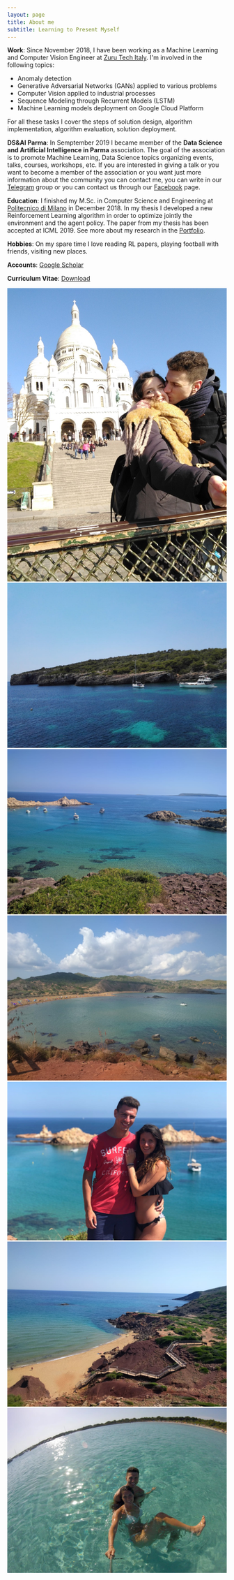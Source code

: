 ```yaml
---
layout: page
title: About me
subtitle: Learning to Present Myself
---
```


**Work**: Since November 2018, I have been working as a Machine Learning and Computer Vision Engineer at [Zuru Tech Italy]. 
I'm involved in the following topics:
- Anomaly detection
- Generative Adversarial Networks (GANs) applied to various problems
- Computer Vision applied to industrial processes
- Sequence Modeling through Recurrent Models (LSTM)
- Machine Learning models deployment on Google Cloud Platform

For all these tasks I cover the steps of solution design, algorithm implementation, algorithm evaluation, solution deployment.

**DS&AI Parma**: In Semptember 2019 I became member of the **Data Science and Artificial Intelligence in Parma** association. The goal of the association is to promote Machine Learning, Data Science topics organizing events, talks, courses, workshops, etc. If you are interested in giving a talk or you want to become a member of the association or you want just more information about the community you can contact me, you can write in our [Telegram](http://bit.do/datascienceparma) group or you can contact us through our [Facebook](https://www.facebook.com/DSAIinParma/) page.

**Education**: I finished my M.Sc. in Computer Science and Engineering at [Politecnico di Milano] in December 2018. In my thesis I developed a new Reinforcement Learning algorithm in order to optimize jointly the environment and the agent policy. The paper from my thesis has been accepted at ICML 2019. See more about my research in the [Portfolio][proj-research].

**Hobbies**: On my spare time I love reading RL papers, playing football with friends, visiting new places.

**Accounts**: [Google Scholar](https://scholar.google.it/citations?user=JJqNoGQAAAAJ&hl=it)

**Curriculum Vitae**: <a href="/files/data/cv_7.pdf">Download</a>

[Zuru Tech Italy]: https://zuru.tech
[Politecnico di Milano]: http://polimi.it/
[Projects]: /portfolio.html
[proj-research]: /portfolio.html

<div class="img-grid">
<div class="row"> 
  <div class="column">
    <img src="/images/about/1.jpg">
    <img src="/images/about/2.jpg">
    <img src="/images/about/5.jpg">
  </div>
  <div class="column">
    <img src="/images/about/3.jpg">
    <img src="/images/about/4.jpg">
    <img src="/images/about/6.jpg">
    <img src="/images/about/7.jpg">
  </div> 
</div>
</div>



